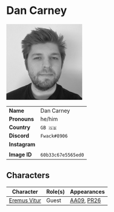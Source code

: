 # Dan Carney

<img src="https://raw.githubusercontent.com/jesskelsall/astarus-images/main/players/60b33c67e5565ed0.png" height="200" />

|||
| --- | --- |
| **Name** | Dan Carney | player.3
| **Pronouns** | he/him |
| **Country** | `GB 🇬🇧` |
| **Discord** | `Fwack#8906` |
| **Instagram** | |
||
| **Image ID** | `60b33c67e5565ed0` |

## Characters

| Character | Role(s) | Appearances |
| --- | --- | --- |
| [Eremus Vitur](../characters/eremus-vitur.md) | Guest | [AA09](../sessions/AA09.md), [PR26](../sessions/PR26.md) |
